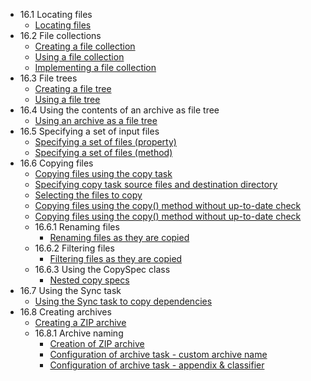 * 16.1 Locating files
  * [Locating files](example16.1.gradle)
* 16.2 File collections
  * [Creating a file collection](example16.2.gradle)
  * [Using a file collection](example16.3.gradle)
  * [Implementing a file collection](example16.4.gradle)
* 16.3 File trees
  * [Creating a file tree](example16.5.gradle)
  * [Using a file tree](example16.6.gradle)
* 16.4 Using the contents of an archive as file tree
  * [Using an archive as a file tree](example16.7.gradle)
* 16.5 Specifying a set of input files
  * [Specifying a set of files (property)](example16.8.gradle)
  * [Specifying a set of files (method)](example16.9.gradle)
* 16.6 Copying files
  * [Copying files using the copy task](example16.10.gradle)
  * [Specifying copy task source files and destination directory](example16.11.gradle)
  * [Selecting the files to copy](example16.12.gradle)
  * [Copying files using the copy() method without up-to-date check](example16.13.gradle)
  * [Copying files using the copy() method without up-to-date check](example16.14.gradle)
  * 16.6.1 Renaming files
    * [Renaming files as they are copied](example16.15.gradle)
  * 16.6.2 Filtering files
    * [Filtering files as they are copied](example16.16.gradle)
  * 16.6.3 Using the CopySpec class
    * [Nested copy specs](example16.17.gradle)
* 16.7 Using the Sync task
  * [Using the Sync task to copy dependencies](example16.18.gradle)
* 16.8 Creating archives
  * [Creating a ZIP archive](example16.19.gradle)
  * 16.8.1 Archive naming
    * [Creation of ZIP archive](example16.20.gradle)
    * [Configuration of archive task - custom archive name](example16.21.gradle)
    * [Configuration of archive task - appendix & classifier](example16.22.gradle)
